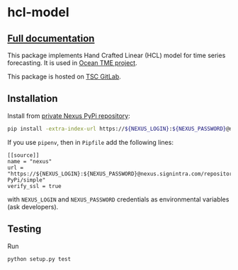# hcl-model

## [Full documentation](https://nexus.signintra.com/repository/GDSA-static/packages/hcl-model/docs/index.html)

This package implements Hand Crafted Linear (HCL) model for time series forecasting. It is used in [Ocean TME project](https://git.signintra.com/trade-management-platform/popeyethesailor).

This package is hosted on [TSC GitLab](https://git.signintra.com/trade-management-platform/hcl-model).

## Installation

Install from [private Nexus PyPi repository](https://nexus.signintra.com/#browse/browse:GDSA-PyPi):
```bash
pip install -extra-index-url https://${NEXUS_LOGIN}:${NEXUS_PASSWORD}@nexus.signintra.com/repository/GDSA-PyPi/simple hcl-model
```

If you use `pipenv`, then in `Pipfile` add the following lines:
```text
[[source]]
name = "nexus"
url = "https://${NEXUS_LOGIN}:${NEXUS_PASSWORD}@nexus.signintra.com/repository/GDSA-PyPi/simple"
verify_ssl = true
```
with `NEXUS_LOGIN` and `NEXUS_PASSWORD` credentials as environmental variables (ask developers).

## Testing

Run
```bash
python setup.py test
```
